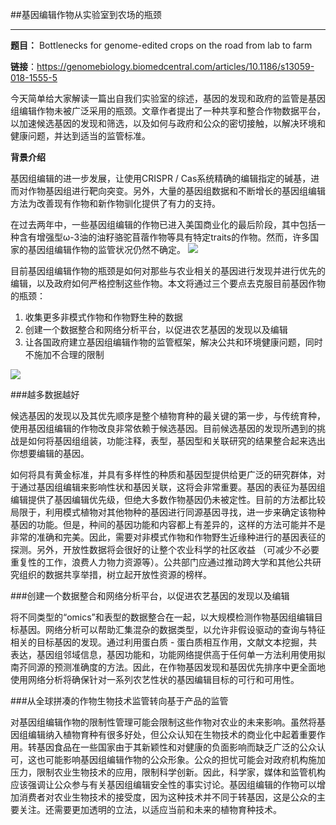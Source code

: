 ##基因编辑作物从实验室到农场的瓶颈



---

**题目：** Bottlenecks for genome-edited crops on the road from lab to farm

**链接**：https://genomebiology.biomedcentral.com/articles/10.1186/s13059-018-1555-5

今天简单给大家解读一篇出自我们实验室的综述，基因的发现和政府的监管是基因组编辑作物未被广泛采用的瓶颈。文章作者提出了一种共享和整合作物数据平台，以加速候选基因的发现和筛选，以及如何与政府和公众的密切接触，以解决环境和健康问题，并达到适当的监管标准。

**背景介绍**

基因组编辑的进一步发展，让使用CRISPR / Cas系统精确的编辑指定的碱基，进而对作物基因组进行靶向突变。另外，大量的基因组数据和不断增长的基因组编辑方法为改善现有作物和新作物驯化提供了有力的支持。

在过去两年中，一些基因组编辑的作物已进入美国商业化的最后阶段，其中包括一种含有增强型ω-3油的油籽骆驼苜蓿作物等具有特定traits的作物。然而，许多国家的基因组编辑作物的监管状况仍然不确定。
![][1]

目前基因组编辑作物的瓶颈是如何对那些与农业相关的基因进行发现并进行优先的编辑，以及政府如何严格控制这些作物。本文将通过三个要点去克服目前基因作物的瓶颈：

 1. 收集更多非模式作物和作物野生种的数据
 2. 创建一个数据整合和网络分析平台，以促进农艺基因的发现以及编辑
 3. 让各国政府建立基因组编辑作物的监管框架，解决公共和环境健康问题，同时不施加不合理的限制

![][2]
 
###越多数据越好

候选基因的发现以及其优先顺序是整个植物育种的最关键的第一步，与传统育种，使用基因组编辑的作物改良非常依赖于候选基因。目前候选基因的发现所遇到的挑战是如何将基因组组装，功能注释，表型，基因型和关联研究的结果整合起来选出你想要编辑的基因。

如何将具有黄金标准，并具有多样性的种质和基因型提供给更广泛的研究群体，对于通过基因组编辑来影响性状和基因关联，这将会非常重要。基因的表征为基因组编辑提供了基因编辑优先级，但绝大多数作物基因仍未被定性。目前的方法都比较局限于，利用模式植物对其他物种的基因进行同源基因寻找，进一步来确定该物种基因的功能。但是，种间的基因功能和内容都上有差异的，这样的方法可能并不是非常的准确和完美。因此，需要对非模式作物和作物野生近缘种进行的基因表征的探测。另外，开放性数据将会很好的让整个农业科学的社区收益 （可减少不必要重复性的工作，浪费人力物力资源等）。公共部门应通过推动跨大学和其他公共研究组织的数据共享举措，树立起开放性资源的榜样。


###创建一个数据整合和网络分析平台，以促进农艺基因的发现以及编辑

将不同类型的“omics”和表型的数据整合在一起，以大规模检测作物基因组编辑目标基因。网络分析可以帮助汇集混杂的数据类型，以允许非假设驱动的查询与特征相关的目标基因的发现。通过利用蛋白质 - 蛋白质相互作用，文献文本挖掘，共表达，基因组邻域信息，基因功能和，功能网络提供高于任何单一方法利用使用拟南芥同源的预测准确度的方法。因此，在作物基因发现和基因优先排序中更全面地使用网络分析将确保针对一系列农艺性状的基因编辑目标的可行和可用性。

###从全球拼凑的作物生物技术监管转向基于产品的监管

对基因组编辑作物的限制性管理可能会限制这些作物对农业的未来影响。虽然将基因组编辑纳入植物育种有很多好处，但公众认知在生物技术的商业化中起着重要作用。转基因食品在一些国家由于其新颖性和对健康的负面影响而缺乏广泛的公众认可，这也可能影响基因组编辑作物的公众形象。公众的担忧可能会对政府机构施加压力，限制农业生物技术的应用，限制科学创新。因此，科学家，媒体和监管机构应该强调让公众参与有关基因组编辑安全性的事实讨论。基因组编辑的作物可以增加消费者对农业生物技术的接受度，因为这种技术并不同于转基因，这是公众的主要关注。还需要更加透明的立法，以适应当前和未来的植物育种技术。





 


  [1]: https://3c1703fe8d.site.internapcdn.net/newman/csz/news/800/2016/whygenomeedi.jpg
  [2]: https://research.ncsu.edu/ges/files/2017/09/embo-gene-edited-crops-article-figure1.jpg